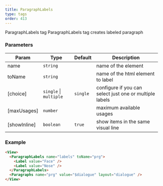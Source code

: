 ```yaml
---
title: ParagraphLabels
type: tags
order: 413
---
```


ParagraphLabels tag
ParagraphLabels tag creates labeled paragraph

### Parameters

| Param | Type | Default | Description |
| --- | --- | --- | --- |
| name | <code>string</code> |  | name of the element |
| toName | <code>string</code> |  | name of the html element to label |
| [choice] | <code>single</code> \| <code>multiple</code> | <code>single</code> | configure if you can select just one or multiple labels |
| [maxUsages] | <code>number</code> |  | maximum available usages |
| [showInline] | <code>boolean</code> | <code>true</code> | show items in the same visual line |

### Example
```html
<View>
  <ParagraphLabels name="labels" toName="prg">
    <Label value="Face" />
    <Label value="Nose" />
  </ParagraphLabels>
  <Paragraphs name="prg" value="$dialogue" layout="dialogue" />
</View>
```
